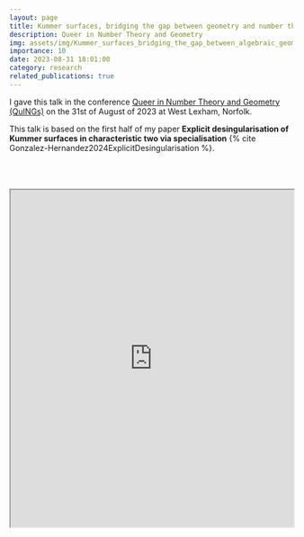 ```yaml
---
layout: page
title: Kummer surfaces, bridging the gap between geometry and number theory
description: Queer in Number Theory and Geometry
img: assets/img/Kummer_surfaces_bridging_the_gap_between_algebraic_geometry_and_number_theory.png
importance: 10
date: 2023-08-31 18:01:00
category: research
related_publications: true
---
```


I gave this talk in the conference <a href="https://quings-workshop.github.io/2023/">Queer in Number Theory and Geometry (QuINGs)</a> on the 31st of August of 2023 at West Lexham, Norfolk.

This talk is based on the first half of my paper **Explicit desingularisation of Kummer surfaces in characteristic two via specialisation** {% cite Gonzalez-Hernandez2024ExplicitDesingularisation %}.

<div style="padding-bottom: 100px; padding-top: 50px;">
<iframe src="https://drive.google.com/file/d/1bBIAF9NPZ9nMOJxSpZbWWpuydms3RBB6/preview" width="100%" height="600px" allow="autoplay"></iframe>
</div>